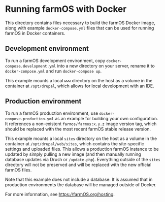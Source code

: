 # Running farmOS with Docker

This directory contains files necessary to build the farmOS Docker image, along
with example `docker-compose.yml` files that can be used for running farmOS in
Docker containers.

## Development environment

To run a farmOS development environment, copy `docker-compose.development.yml`
into a new directory on your server, rename it to `docker-compose.yml` and run
`docker-compose up`.

This example mounts a local `www` directory on the host as a volume in the
container at `/opt/drupal`, which allows for local development with an IDE.

## Production environment

To run a farmOS production environment, use `docker-compose.production.yml` as
an example for building your own configuration. It references a non-existent
`farmos/farmos:x.y.z` image version tag, which should be replaced with the most
recent farmOS stable release version.

This example mounts a local `sites` directory on the host as a volume in the
container at `/opt/drupal/web/sites`, which contains the site-specific settings
and uploaded files. This allows a production farmOS instance to be updated by
simply pulling a new image (and then manually running database updates via Drush
or `/update.php`). Everything outside of the `sites` directory will not be
preserved and will be replaced with the new official farmOS files.

Note that this example does not include a database. It is assumed that in
production environments the database will be managed outside of Docker.

For more information, see https://farmOS.org/hosting.
